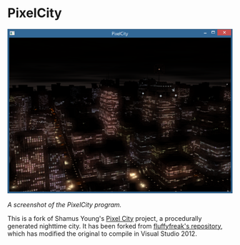 # PixelCity

![A screenshot of the PixelCity program.](example.png)

*A screenshot of the PixelCity program.*

This is a fork of Shamus Young's [Pixel City](http://www.shamusyoung.com/twentysidedtale/?p=2940)
project, a procedurally generated nighttime city. It has been forked from
[fluffyfreak's repository](https://github.com/fluffyfreak/pixelcity), which has
modified the original to compile in Visual Studio 2012.
